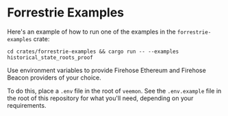 # Forrestrie Examples

Here's an example of how to run one of the examples in the `forrestrie-examples` crate:

```terminal
cd crates/forrestrie-examples && cargo run -- --examples historical_state_roots_proof
```

Use environment variables to provide Firehose Ethereum and Firehose
Beacon providers of your choice.

To do this, place a `.env` file in the root of `veemon`. See the
`.env.example` file in the root of this repository for what you'll need,
depending on your requirements.
